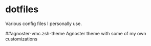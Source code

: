 dotfiles
========

Various config files I personally use.


##agnoster-vmc.zsh-theme
Agnoster theme with some of my own customizations
